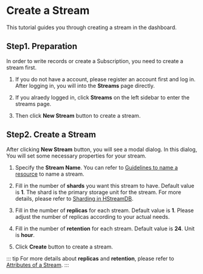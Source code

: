 # Create a Stream

This tutorial guides you through creating a stream in the dashboard.

## Step1. Preparation

In order to write records or create a Subscription, you need to create a stream first.

1. If you do not have a account, please register an account first and log in. After logging in, you will into the **Streams** page directly.

2. If you alraedy logged in, click **Streams** on the left sidebar to enter the streams page.

3. Then click **New Stream** button to create a stream.

## Step2. Create a Stream

After clicking **New Stream** button, you will see a modal dialog. In this dialog, You will set some necessary properties for your stream.

1. Specify the **Stream Name**. You can refer to [Guidelines to name a resource](https://hstream.io/docs/en/latest/guides/stream.html#guidelines-to-name-a-resource) to name a stream.

2. Fill in the number of **shards** you want this stream to have. Default value is **1**.
   The shard is the primary storage unit for the stream. For more details, please refer to [Sharding in HStreamDB](https://hstream.io/docs/en/latest/guides/shards.html#sharding-in-hstreamdb).

3. Fill in the number of **replicas** for each stream. Default value is **1**. Please adjust the number of replicas according to your actual needs.

4. Fill in the number of **retention** for each stream. Default value is **24**. Unit is **hour**.

5. Click **Create** button to create a stream.

::: tip
For more details about **replicas** and **retention**, please refer to [Attributes of a Stream](https://hstream.io/docs/en/latest/guides/stream.html#attributes-of-a-stream).
:::
